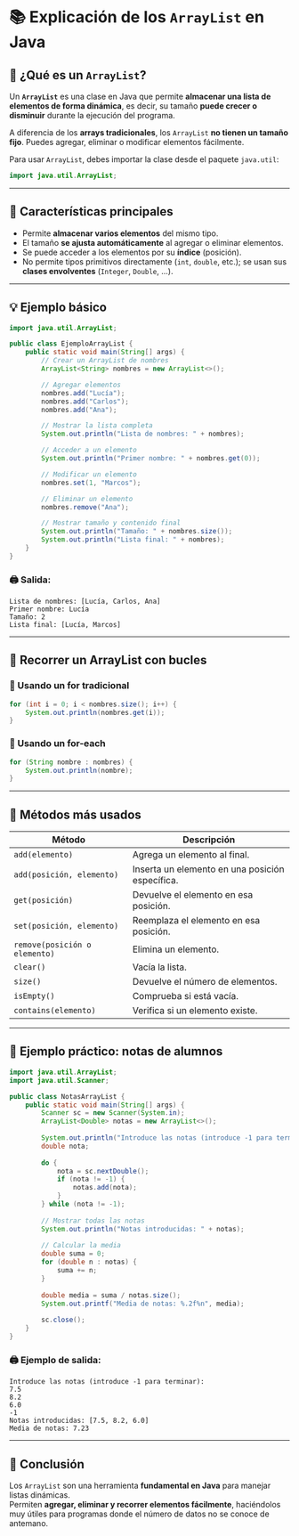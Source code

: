 # 📚 Explicación de los `ArrayList` en Java

## 🧩 ¿Qué es un `ArrayList`?

Un **`ArrayList`** es una clase en Java que permite **almacenar una lista de elementos de forma dinámica**, es decir, su tamaño **puede crecer o disminuir** durante la ejecución del programa.

A diferencia de los **arrays tradicionales**, los `ArrayList` **no tienen un tamaño fijo**. Puedes agregar, eliminar o modificar elementos fácilmente.

Para usar `ArrayList`, debes importar la clase desde el paquete `java.util`:

```java
import java.util.ArrayList;
```

---

## 🧠 Características principales

- Permite **almacenar varios elementos** del mismo tipo.
- El tamaño **se ajusta automáticamente** al agregar o eliminar elementos.
- Se puede acceder a los elementos por su **índice** (posición).
- No permite tipos primitivos directamente (`int`, `double`, etc.); se usan sus **clases envolventes** (`Integer`, `Double`, ...).

---

## 💡 Ejemplo básico

```java
import java.util.ArrayList;

public class EjemploArrayList {
    public static void main(String[] args) {
        // Crear un ArrayList de nombres
        ArrayList<String> nombres = new ArrayList<>();

        // Agregar elementos
        nombres.add("Lucía");
        nombres.add("Carlos");
        nombres.add("Ana");

        // Mostrar la lista completa
        System.out.println("Lista de nombres: " + nombres);

        // Acceder a un elemento
        System.out.println("Primer nombre: " + nombres.get(0));

        // Modificar un elemento
        nombres.set(1, "Marcos");

        // Eliminar un elemento
        nombres.remove("Ana");

        // Mostrar tamaño y contenido final
        System.out.println("Tamaño: " + nombres.size());
        System.out.println("Lista final: " + nombres);
    }
}
```

### 🖨️ Salida:
```
Lista de nombres: [Lucía, Carlos, Ana]
Primer nombre: Lucía
Tamaño: 2
Lista final: [Lucía, Marcos]
```

---

## 🔁 Recorrer un ArrayList con bucles

### 🔸 Usando un **for tradicional**
```java
for (int i = 0; i < nombres.size(); i++) {
    System.out.println(nombres.get(i));
}
```

### 🔸 Usando un **for-each**
```java
for (String nombre : nombres) {
    System.out.println(nombre);
}
```

---

## 🧰 Métodos más usados

| Método | Descripción |
|---------|--------------|
| `add(elemento)` | Agrega un elemento al final. |
| `add(posición, elemento)` | Inserta un elemento en una posición específica. |
| `get(posición)` | Devuelve el elemento en esa posición. |
| `set(posición, elemento)` | Reemplaza el elemento en esa posición. |
| `remove(posición o elemento)` | Elimina un elemento. |
| `clear()` | Vacía la lista. |
| `size()` | Devuelve el número de elementos. |
| `isEmpty()` | Comprueba si está vacía. |
| `contains(elemento)` | Verifica si un elemento existe. |

---

## 🧩 Ejemplo práctico: notas de alumnos

```java
import java.util.ArrayList;
import java.util.Scanner;

public class NotasArrayList {
    public static void main(String[] args) {
        Scanner sc = new Scanner(System.in);
        ArrayList<Double> notas = new ArrayList<>();
        
        System.out.println("Introduce las notas (introduce -1 para terminar):");
        double nota;
        
        do {
            nota = sc.nextDouble();
            if (nota != -1) {
                notas.add(nota);
            }
        } while (nota != -1);
        
        // Mostrar todas las notas
        System.out.println("Notas introducidas: " + notas);
        
        // Calcular la media
        double suma = 0;
        for (double n : notas) {
            suma += n;
        }
        
        double media = suma / notas.size();
        System.out.printf("Media de notas: %.2f%n", media);
        
        sc.close();
    }
}
```

### 🖨️ Ejemplo de salida:
```
Introduce las notas (introduce -1 para terminar):
7.5
8.2
6.0
-1
Notas introducidas: [7.5, 8.2, 6.0]
Media de notas: 7.23
```

---

## 🎯 Conclusión

Los `ArrayList` son una herramienta **fundamental en Java** para manejar listas dinámicas.  
Permiten **agregar, eliminar y recorrer elementos fácilmente**, haciéndolos muy útiles para programas donde el número de datos no se conoce de antemano.
